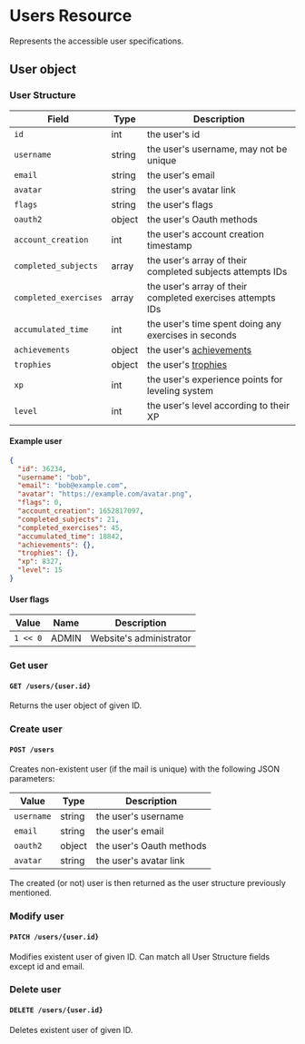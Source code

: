 # Users Resource

Represents the accessible user specifications.

## User object

### User Structure

| Field                 | Type   | Description                                                  |
|-----------------------|--------|--------------------------------------------------------------|
| `id`                  | int    | the user's id                                                |
| `username`            | string | the user's username, may not be unique                       |
| `email`               | string | the user's email                                             |
| `avatar`              | string | the user's avatar link                                       |
| `flags`               | string | the user's flags                                             |
| `oauth2`              | object | the user's Oauth methods                                     |
| `account_creation`    | int    | the user's account creation timestamp                        |
| `completed_subjects`  | array  | the user's array of their completed subjects attempts IDs    |
| `completed_exercises` | array  | the user's array of their completed exercises attempts IDs   |
| `accumulated_time`    | int    | the user's time spent doing any exercises in seconds         |
| `achievements`        | object | the user's [achievements](/api/users?id=achievements-object) |
| `trophies`            | object | the user's [trophies](/api/users?id=trophies-object)         |
| `xp`                  | int    | the user's experience points for leveling system             |
| `level`               | int    | the user's level according to their XP                       |

#### Example user

```json
{
  "id": 36234,
  "username": "bob",
  "email": "bob@example.com",
  "avatar": "https://example.com/avatar.png",
  "flags": 0,
  "account_creation": 1652817097,
  "completed_subjects": 21,
  "completed_exercises": 45,
  "accumulated_time": 18842,
  "achievements": {},
  "trophies": {},
  "xp": 8327,
  "level": 15
}
```

#### User flags

| Value    | Name  | Description             |
|----------|-------|-------------------------|
| `1 << 0` | ADMIN | Website's administrator |


### Get user
#### `GET /users/{user.id}`

Returns the user object of given ID.

### Create user
#### `POST /users`

Creates non-existent user (if the mail is unique) with the following JSON parameters:

| Value      | Type   | Description              |
|------------|--------|--------------------------|
| `username` | string | the user's username      |
| `email`    | string | the user's email         |
| `oauth2`   | object | the user's Oauth methods |
| `avatar`   | string | the user's avatar link   |

The created (or not) user is then returned as the user structure previously mentioned.

### Modify user
#### `PATCH /users/{user.id}`

Modifies existent user of given ID. Can match all User Structure fields except id and email.

### Delete user
#### `DELETE /users/{user.id}`

Deletes existent user of given ID.
